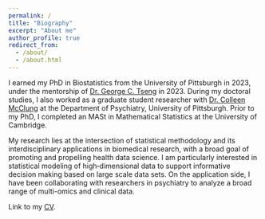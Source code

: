 ```yaml
---
permalink: /
title: "Biography"
excerpt: "About me"
author_profile: true
redirect_from: 
  - /about/
  - /about.html
---
```


I earned my PhD in Biostatistics from the University of Pittsburgh in 2023, under the mentorship of [Dr. George C. Tseng](http://www.pitt.edu/~ctseng/) in 2023. During my doctoral studies, I also worked as a graduate student researcher with [Dr. Colleen McClung](http://www.mcclung.pitt.edu/) at the Department of Psychiatry, University of Pittsburgh. Prior to my PhD, I completed an MASt in Mathematical Statistics at the University of Cambridge. 

My research lies at the intersection of statistical methodology and its interdisciplinary applications in
biomedical research, with a broad goal of promoting and propelling health data science. I am particularly interested in statistical modeling of high‑dimensional data to support informative decision making based on large scale data sets. On the application side, I have been collaborating with researchers in psychiatry to analyze a broad range of multi-omics and clinical data.

Link to my [CV](http://weiiizong.github.io/files/WeiZong_CV.pdf).
